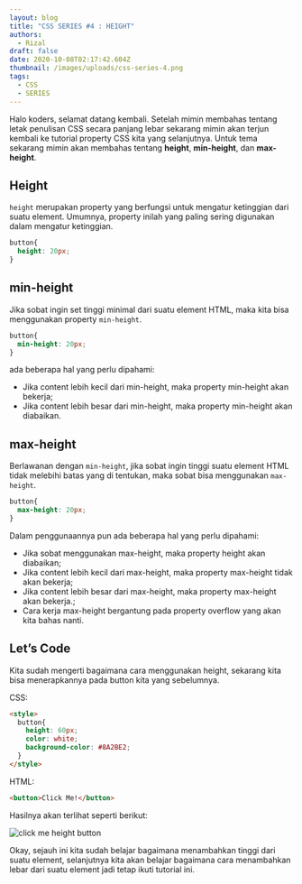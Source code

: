 ```yaml
---
layout: blog
title: "CSS SERIES #4 : HEIGHT"
authors:
  - Rizal
draft: false
date: 2020-10-08T02:17:42.604Z
thumbnail: /images/uploads/css-series-4.png
tags:
  - CSS
  - SERIES
---
```

Halo koders, selamat datang kembali. Setelah mimin membahas tentang letak penulisan CSS secara panjang lebar sekarang mimin akan terjun kembali ke tutorial property CSS kita yang selanjutnya. Untuk tema sekarang mimin akan membahas tentang **height**, **min-height**, dan **max-height**.

## Height

`height` merupakan property yang berfungsi untuk mengatur ketinggian dari suatu element. Umumnya, property inilah yang paling sering digunakan dalam mengatur ketinggian.

```css
button{
  height: 20px;
}
```

## min-height

Jika sobat ingin set tinggi minimal dari suatu element HTML, maka kita bisa menggunakan property `min-height`.

```css
button{
  min-height: 20px;
}
```

ada beberapa hal yang perlu dipahami:

* Jika content lebih kecil dari min-height, maka property min-height akan bekerja;
* Jika content lebih besar dari min-height, maka property min-height akan diabaikan.

## max-height

Berlawanan dengan `min-height`, jika sobat ingin tinggi suatu element HTML tidak melebihi batas yang di tentukan, maka sobat bisa menggunakan `max-height`.

```css
button{
  max-height: 20px;
}
```

Dalam penggunaannya pun ada beberapa hal yang perlu dipahami:

* Jika sobat menggunakan max-height, maka property height akan diabaikan;
* Jika content lebih kecil dari max-height, maka property max-height tidak akan bekerja;
* Jika content lebih besar dari max-height, maka property max-height akan bekerja.;
* Cara kerja max-height bergantung pada property overflow yang akan kita bahas nanti.

## Let’s Code

Kita sudah mengerti bagaimana cara menggunakan height, sekarang kita bisa menerapkannya pada button kita yang sebelumnya.

CSS:

```html
<style>
  button{
    height: 60px;
    color: white;
    background-color: #8A2BE2;
  }
</style>
```

HTML:

```html
<button>Click Me!</button>
```

Hasilnya akan terlihat seperti berikut:

![click me height button](/images/uploads/screenshot_1.png "click me height button")

Okay, sejauh ini kita sudah belajar bagaimana menambahkan tinggi dari suatu element, selanjutnya kita akan belajar bagaimana cara menambahkan lebar dari suatu element jadi tetap ikuti tutorial ini.